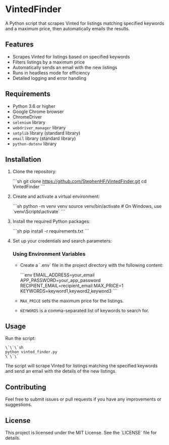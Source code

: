 
# VintedFinder

A Python script that scrapes Vinted for listings matching specified keywords and a maximum price, then automatically emails the results.

## Features

- Scrapes Vinted for listings based on specified keywords
- Filters listings by a maximum price
- Automatically sends an email with the new listings
- Runs in headless mode for efficiency
- Detailed logging and error handling

## Requirements

- Python 3.6 or higher
- Google Chrome browser
- ChromeDriver
- `selenium` library
- `webdriver_manager` library
- `smtplib` library (standard library)
- `email` library (standard library)
- `python-dotenv` library

## Installation

1. Clone the repository:

    \`\`\`sh
    git clone https://github.com/StephenHF/VintedFinder.git
    cd VintedFinder
    \`\`\`

2. Create and activate a virtual environment:

    \`\`\`sh
    python -m venv venv
    source venv/bin/activate  # On Windows, use \`venv\Scripts\activate\`
    \`\`\`

3. Install the required Python packages:

    \`\`\`sh
    pip install -r requirements.txt
    \`\`\`

4. Set up your credentials and search parameters:

    ### Using Environment Variables

    - Create a \`.env\` file in the project directory with the following content:

      \`\`\`env
      EMAIL_ADDRESS=your_email
      APP_PASSWORD=your_app_password
      RECIPIENT_EMAIL=recipient_email
      MAX_PRICE=1
      KEYWORDS=keyword1,keyword2,keyword3
      \`\`\`

    - `MAX_PRICE` sets the maximum price for the listings.
    - `KEYWORDS` is a comma-separated list of keywords to search for.

## Usage

Run the script:

    \`\`\`sh
    python vinted_finder.py
    \`\`\`

The script will scrape Vinted for listings matching the specified keywords and send an email with the details of the new listings.

## Contributing

Feel free to submit issues or pull requests if you have any improvements or suggestions.

## License

This project is licensed under the MIT License. See the \`LICENSE\` file for details.
